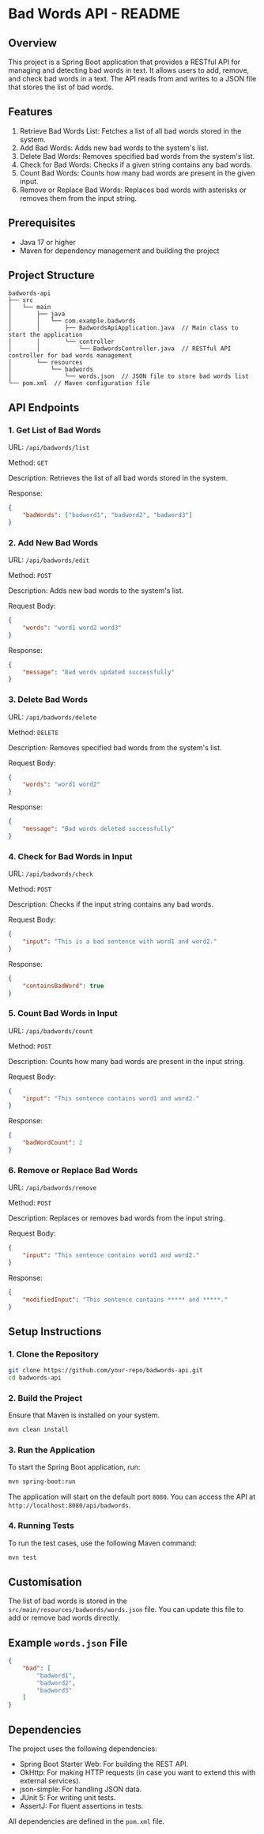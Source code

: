 # Bad Words API - README

## Overview

This project is a Spring Boot application that provides a RESTful API for managing and detecting bad words in text. It allows users to add, remove, and check bad words in a text. The API reads from and writes to a JSON file that stores the list of bad words.

## Features

1. Retrieve Bad Words List: Fetches a list of all bad words stored in the system.
2. Add Bad Words: Adds new bad words to the system's list.
3. Delete Bad Words: Removes specified bad words from the system's list.
4. Check for Bad Words: Checks if a given string contains any bad words.
5. Count Bad Words: Counts how many bad words are present in the given input.
6. Remove or Replace Bad Words: Replaces bad words with asterisks or removes them from the input string.

## Prerequisites

- Java 17 or higher
- Maven for dependency management and building the project

## Project Structure

```
badwords-api
├── src
│   └── main
│       ├── java
│       │   └── com.example.badwords
│       │       ├── BadwordsApiApplication.java  // Main class to start the application
│       │       └── controller
│       │           └── BadwordsController.java  // RESTful API controller for bad words management
│       └── resources
│           └── badwords
│               └── words.json  // JSON file to store bad words list
└── pom.xml  // Maven configuration file
```

## API Endpoints

### 1. Get List of Bad Words

URL: `/api/badwords/list`

Method: `GET`

Description: Retrieves the list of all bad words stored in the system.

Response:
```json
{
    "badWords": ["badword1", "badword2", "badword3"]
}
```

### 2. Add New Bad Words

URL: `/api/badwords/edit`

Method: `POST`

Description: Adds new bad words to the system's list.

Request Body:
```json
{
    "words": "word1 word2 word3"
}
```

Response:
```json
{
    "message": "Bad words updated successfully"
}
```

### 3. Delete Bad Words

URL: `/api/badwords/delete`

Method: `DELETE`

Description: Removes specified bad words from the system's list.

Request Body:
```json
{
    "words": "word1 word2"
}
```

Response:
```json
{
    "message": "Bad words deleted successfully"
}
```

### 4. Check for Bad Words in Input

URL: `/api/badwords/check`

Method: `POST`

Description: Checks if the input string contains any bad words.

Request Body:
```json
{
    "input": "This is a bad sentence with word1 and word2."
}
```

Response:
```json
{
    "containsBadWord": true
}
```

### 5. Count Bad Words in Input

URL: `/api/badwords/count`

Method: `POST`

Description: Counts how many bad words are present in the input string.

Request Body:
```json
{
    "input": "This sentence contains word1 and word2."
}
```

Response:
```json
{
    "badWordCount": 2
}
```

### 6. Remove or Replace Bad Words

URL: `/api/badwords/remove`

Method: `POST`

Description: Replaces or removes bad words from the input string.

Request Body:
```json
{
    "input": "This sentence contains word1 and word2."
}
```

Response:
```json
{
    "modifiedInput": "This sentence contains ***** and *****."
}
```

## Setup Instructions

### 1. Clone the Repository

```bash
git clone https://github.com/your-repo/badwords-api.git
cd badwords-api
```

### 2. Build the Project

Ensure that Maven is installed on your system.

```bash
mvn clean install
```

### 3. Run the Application

To start the Spring Boot application, run:

```bash
mvn spring-boot:run
```

The application will start on the default port `8080`. You can access the API at `http://localhost:8080/api/badwords`.

### 4. Running Tests

To run the test cases, use the following Maven command:

```bash
mvn test
```

## Customisation

The list of bad words is stored in the `src/main/resources/badwords/words.json` file. You can update this file to add or remove bad words directly.

## Example `words.json` File

```json
{
    "bad": [
        "badword1",
        "badword2",
        "badword3"
    ]
}
```

## Dependencies

The project uses the following dependencies:

- Spring Boot Starter Web: For building the REST API.
- OkHttp: For making HTTP requests (in case you want to extend this with external services).
- json-simple: For handling JSON data.
- JUnit 5: For writing unit tests.
- AssertJ: For fluent assertions in tests.

All dependencies are defined in the `pom.xml` file.

